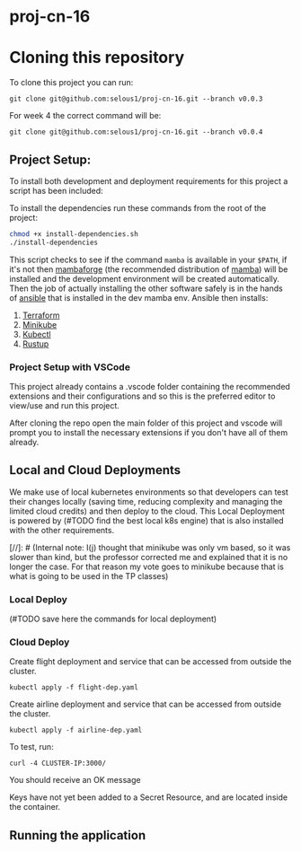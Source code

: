 # proj-cn-16

# Cloning this repository

To clone this project you can run:
```
git clone git@github.com:selous1/proj-cn-16.git --branch v0.0.3
```
For week 4 the correct command will be:
```
git clone git@github.com:selous1/proj-cn-16.git --branch v0.0.4
```

## Project Setup:

To install both development and deployment requirements for this project a script has been included:

To install the dependencies run these commands from the root of the project:
```sh
chmod +x install-dependencies.sh
./install-dependencies
```

This script checks to see if the command `mamba` is available in your `$PATH`, if it's not then [mambaforge](https://github.com/conda-forge/miniforge#mambaforge) (the recommended distribution of [mamba](https://github.com/mamba-org/mamba)) will be installed and the development environment will be created automatically.
Then the job of actually installing the other software safely is in the hands of [ansible](https://www.ansible.com/) that is installed in the dev mamba env.
Ansible then installs:
1. [Terraform](https://www.terraform.io/)
2. [Minikube](https://github.com/kubernetes/minikube)
3. [Kubectl](https://kubernetes.io/docs/reference/kubectl/kubectl/)
4. [Rustup](https://rustup.rs/)

### Project Setup with VSCode

This project already contains a .vscode folder containing the recommended extensions and their configurations and so this is the preferred editor to view/use and run this project.

After cloning the repo open the main folder of this project and vscode will prompt you to install the necessary extensions if you don't have all of them already.

## Local and Cloud Deployments

We make use of local kubernetes environments so that developers can test their changes locally (saving time, reducing complexity and managing the limited cloud credits) and then deploy to the cloud.
This Local Deployment is powered by (#TODO find the best local k8s engine) that is also installed with the other requirements.

[//]: # (Internal note: I(j) thought that minikube was only vm based, so it was slower than kind, but the professor corrected me and explained that it is no longer the case. For that reason my vote goes to minikube because that is what is going to be used in the TP classes)

### Local Deploy

(#TODO save here the commands for local deployment)

### Cloud Deploy

Create flight deployment and service that can be accessed from outside the cluster.
```
kubectl apply -f flight-dep.yaml
```
Create airline deployment and service that can be accessed from outside the cluster.
```
kubectl apply -f airline-dep.yaml
```
To test, run:
```
curl -4 CLUSTER-IP:3000/
```
You should receive an OK message

Keys have not yet been added to a Secret Resource, and are located inside the container.

## Running the application

